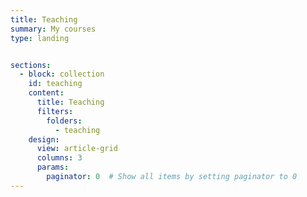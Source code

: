 ```yaml
---
title: Teaching
summary: My courses
type: landing


sections:
  - block: collection
    id: teaching
    content:
      title: Teaching
      filters:
        folders:
          - teaching
    design:
      view: article-grid
      columns: 3
      params:
        paginator: 0  # Show all items by setting paginator to 0
---
```

